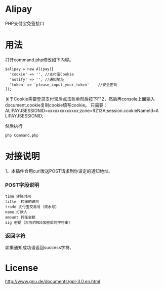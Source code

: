 # Alipay
PHP支付宝免签接口
# 用法

打开command.php修改如下内容。

    $alipay = new Alipay([
      'cookie' => '', //支付宝Cookie
      'notify' => '', //通知地址
      'token' => 'please_input_your_token'    //安全密钥
    ]);

关于Cookie需要登录支付宝后点击账单然后按下F12，然后再console上面输入document.cookie复制cookie填写cookie。
只需要：ALIPAYJSESSIONID=xxxxxxxxxxxxx;zone=RZ13A;session.cookieNameId=ALIPAYJSESSIONID;

然后执行

    php Command.php

# 对接说明
1、本插件会用curl发送POST请求到你设定的通知地址。
### POST字段说明
    
    time 转账时间
    title  转账的说明
    trade 支付宝交易号（流水号）
    name 打款人
    amount 转账金额
    sig 密钥（大写的MD5加密后的字符串）

### 返回字符
如果通知成功请返回success字符。

# License
http://www.gnu.de/documents/gpl-3.0.en.html
